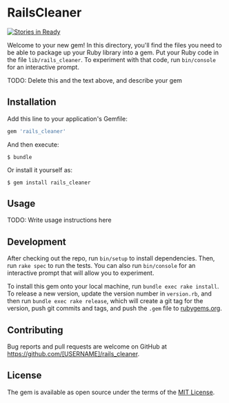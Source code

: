 # RailsCleaner

[![Stories in Ready](https://badge.waffle.io/harrim91/rails_cleaner.svg?label=ready&title=Ready)](http://waffle.io/harrim91/rails_cleaner)

Welcome to your new gem! In this directory, you'll find the files you need to be able to package up your Ruby library into a gem. Put your Ruby code in the file `lib/rails_cleaner`. To experiment with that code, run `bin/console` for an interactive prompt.

TODO: Delete this and the text above, and describe your gem

## Installation

Add this line to your application's Gemfile:

```ruby
gem 'rails_cleaner'
```

And then execute:

    $ bundle

Or install it yourself as:

    $ gem install rails_cleaner

## Usage

TODO: Write usage instructions here

## Development

After checking out the repo, run `bin/setup` to install dependencies. Then, run `rake spec` to run the tests. You can also run `bin/console` for an interactive prompt that will allow you to experiment.

To install this gem onto your local machine, run `bundle exec rake install`. To release a new version, update the version number in `version.rb`, and then run `bundle exec rake release`, which will create a git tag for the version, push git commits and tags, and push the `.gem` file to [rubygems.org](https://rubygems.org).

## Contributing

Bug reports and pull requests are welcome on GitHub at https://github.com/[USERNAME]/rails_cleaner.


## License

The gem is available as open source under the terms of the [MIT License](http://opensource.org/licenses/MIT).

